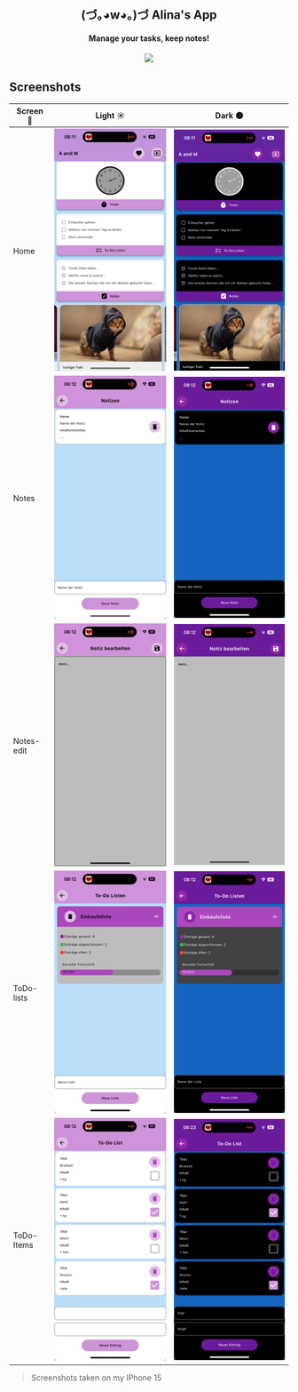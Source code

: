 <h2 align="center">(づ｡◕w◕｡)づ Alina's App</h2>
<h4 align="center">Manage your tasks, keep notes!</h4>

<p align="center">
  <a  href="https://apps.apple.com/at/app/alinas-app/id6738291729?l=en-GB" target="_blank">
    <img src="https://developer.apple.com/assets/elements/badges/download-on-the-app-store.svg" style="height: 75px">
  </a>
  
</p>

## Screenshots 
| Screen 📱 | Light ☀️ | Dark 🌑 |
|------------|--------|------|
| Home       | ![home](https://github.com/sanriodev/aandm/blob/main/screenshots/main_light.PNG)       |   ![home](https://github.com/sanriodev/aandm/blob/main/screenshots/main_dark.PNG)    |
| Notes      |    ![home](https://github.com/sanriodev/aandm/blob/main/screenshots/notes_light.PNG)     |     ![home](https://github.com/sanriodev/aandm/blob/main/screenshots/notes_dark.PNG)  |
| Notes-edit |    ![home](https://github.com/sanriodev/aandm/blob/main/screenshots/note_edit_light.PNG)     |    ![home](https://github.com/sanriodev/aandm/blob/main/screenshots/note_edit_dark.PNG)   |
| ToDo-lists |   ![home](https://github.com/sanriodev/aandm/blob/main/screenshots/todo_list_light.PNG)      |   ![home](https://github.com/sanriodev/aandm/blob/main/screenshots/todo_list_dark.PNG)    |
| ToDo-Items |    ![home](https://github.com/sanriodev/aandm/blob/main/screenshots/todo_light.PNG)     |    ![home](https://github.com/sanriodev/aandm/blob/main/screenshots/todo_dark.PNG)   |

> Screenshots taken on my IPhone 15

